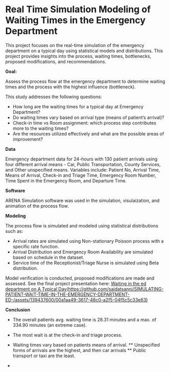 # Real Time Simulation Modeling of Waiting Times in the Emergency Department
This project focuses on the real-time simulation of the emergency department on a typical day using statistical models and distributions. This project provides insights into the process, waiting times, bottlenecks, proposed modifications, and recommendations.

**Goal:** 

Assess the process flow at the emergency department to determine waiting times and the process with the highest influence (bottleneck).

This study addresses the following questions:

* How long are the waiting times for a typical day at Emergency Department?
* Do waiting times vary based on arrival type (means of patient’s arrival)?
* Check-in time vs Room assignment: which process step contributes more to the waiting times?
* Are the resources utilized effectively and what are the possible areas of improvement?


**Data**

Emergency department data for 24-hours with 130 patient arrivals using four different arrival means - Car, Public Transportation, County Services, and Other unspecified means.
Variables include: Patient No, Arrival Time, Means of Arrival, Check-in and Triage Time, Emergency Room Number, Time Spent in the Emergency Room, and Departure Time.

**Software**

ARENA Simulation software was used in the simulation, visulaization, and animation of the process flow.

**Modeling**

The process flow is simulated and modeled using statistical distributions such as:
* Arrival rates are simulated using Non-stationary Poisson process with a specific rate function.
* Arrival Distribution and Emergency Room Availability are simulated based on schedule in the dataset.
* Service time of the Receptionist/Triage Nurse is simulated using Beta distribution.

Model verification is conducted, proposed modifications are made and assessed. See the final project presentation here: [Waiting in the ed department on A Typical Day(https://github.com/saidatsanni/SIMULATING-PATIENT-WAIT-TIME-IN-THE-EMERGENCY-DEPARTMENT-ED-/assets/139437600/00a1aa49-3617-48c0-a2f5-04f5c5c33e63)
]()

**Conclusion**

* The overall patients avg. waiting time is 28.31 minutes and a max. of 334.90 minutes (an extreme case).
* The most wait is at the check-in and triage process.
* Waiting times vary based on patients means of arrival.
** Unspecified forms of arrivals are the highest, and then car arrivals
** Public transport or taxi are the least.


* 
